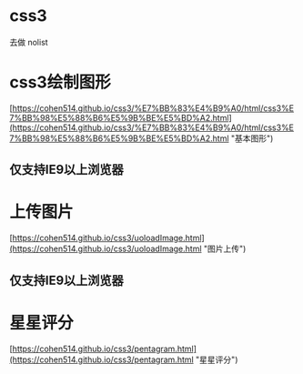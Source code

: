 # css3
去做
nolist

# css3绘制图形
[https://cohen514.github.io/css3/%E7%BB%83%E4%B9%A0/html/css3%E7%BB%98%E5%88%B6%E5%9B%BE%E5%BD%A2.html](https://cohen514.github.io/css3/%E7%BB%83%E4%B9%A0/html/css3%E7%BB%98%E5%88%B6%E5%9B%BE%E5%BD%A2.html "基本图形")

## 仅支持IE9以上浏览器 ##



# 上传图片 #
[https://cohen514.github.io/css3/uoloadImage.html](https://cohen514.github.io/css3/uoloadImage.html "图片上传")

## 仅支持IE9以上浏览器 ##

# 星星评分 #

[https://cohen514.github.io/css3/pentagram.html](https://cohen514.github.io/css3/pentagram.html "星星评分")
